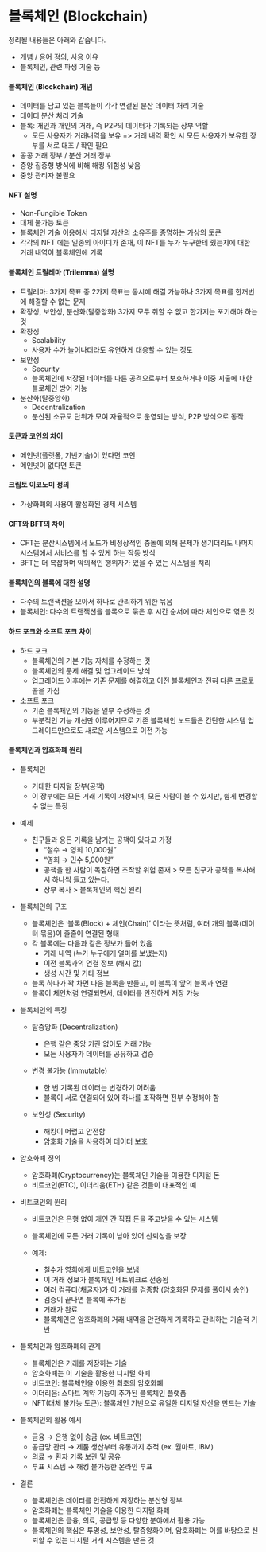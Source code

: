 # 블록체인 (Blockchain)

정리될 내용들은 아래와 같습니다.

- 개념 / 용어 정의, 사용 이유
- 블록체인, 관련 파생 기술 등


#### 블록체인 (Blockchain) 개념

- 데이터를 담고 있는 블록들이 각각 연결된 분산 데이터 처리 기술
- 데이터 분산 처리 기술
- 블록: 개인과 개인의 거래, 즉 P2P의 데이터가 기록되는 장부 역할
  - 모든 사용자가 거래내역을 보유 => 거래 내역 확인 시 모든 사용자가 보유한 장부를 서로 대조 / 확인 필요
- 공공 거래 장부 / 분산 거래 장부
- 중앙 집중형 방식에 비해 해킹 위험성 낮음
- 중앙 관리자 불필요

#### NFT 설명

- Non-Fungible Token
- 대체 불가능 토큰
- 블록체인 기술 이용해서 디지털 자산의 소유주를 증명하는 가상의 토큰
- 각각의 NFT 에는 일종의 아이디가 존재, 이 NFT를 누가 누구한테 줬는지에 대한 거래 내역이 블록체인에 기록

#### 블록체인 트릴레마 (Trilemma) 설명

- 트릴레마: 3가지 목표 중 2가지 목표는 동시에 해결 가능하나 3가지 목표를 한꺼번에 해결할 수 없는 문제
- 확장성, 보안성, 분산화(탈중앙화) 3가지 모두 취할 수 없고 한가지는 포기해야 하는 것
- 확장성
  - Scalability
  - 사용자 수가 늘어나더라도 유연하게 대응할 수 있는 정도
- 보안성
  - Security
  - 블록체인에 저장된 데이터를 다른 공격으로부터 보호하거나 이중 지출에 대한 블로체인 방어 기능
- 분산화(탈중앙화)
  - Decentralization
  - 분산된 소규모 단위가 모여 자율적으로 운영되는 방식, P2P 방식으로 동작

#### 토큰과 코인의 차이

- 메인넷(플랫폼, 기반기술)이 있다면 코인
- 메인넷이 없다면 토큰

#### 크립토 이코노미 정의

- 가상화폐의 사용이 활성화된 경제 시스템

#### CFT와 BFT의 차이

- CFT는 분산시스템에서 노드가 비정상적인 충돌에 의해 문제가 생기더라도 나머지 시스템에서 서비스를 할 수 있게 하는 작동 방식
- BFT는 더 복잡하며 악의적인 행위자가 있을 수 있는 시스템을 처리

#### 블록체인의 블록에 대한 설명

- 다수의 트랜잭션을 모아서 하나로 관리하기 위한 묶음
- 블록체인: 다수의 트랜잭션을 블록으로 묶은 후 시간 순서에 따라 체인으로 엮은 것

#### 하드 포크와 소프트 포크 차이

- 하드 포크
  - 블록체인의 기본 기능 자체를 수정하는 것
  - 블록체인의 문제 해결 및 업그레이드 방식
  - 업그레이드 이후에는 기존 문제를 해결하고 이전 블록체인과 전혀 다른 프로토콜을 가짐
- 소프트 포크
  - 기존 블록체인의 기능을 일부 수정하는 것
  - 부분적인 기능 개선만 이루어지므로 기존 블록체인 노드들은 간단한 시스템 업그레이드만으로도 새로운 시스템으로 이전 가능

#### 블록체인과 암호화폐 원리

- 블록체인
  - 거대한 디지털 장부(공책)
  - 이 장부에는 모든 거래 기록이 저장되며, 모든 사람이 볼 수 있지만, 쉽게 변경할 수 없는 특징

- 예제
  - 친구들과 용돈 기록을 남기는 공책이 있다고 가정
	  - “철수 → 영희 10,000원”
	  - “영희 → 민수 5,000원”
      - 공책을 한 사람이 독점하면 조작할 위험 존재 > 모든 친구가 공책을 복사해서 하나씩 들고 있는다.
      - 장부 복사 > 블록체인의 핵심 원리

- 블록체인의 구조
  - 블록체인은 ‘블록(Block) + 체인(Chain)’ 이라는 뜻처럼, 여러 개의 블록(데이터 묶음)이 줄줄이 연결된 형태
  - 각 블록에는 다음과 같은 정보가 들어 있음
	  - 거래 내역 (누가 누구에게 얼마를 보냈는지)
	  - 이전 블록과의 연결 정보 (해시 값)
	  - 생성 시간 및 기타 정보
  - 블록 하나가 꽉 차면 다음 블록을 만들고, 이 블록이 앞의 블록과 연결
  - 블록이 체인처럼 연결되면서, 데이터를 안전하게 저장 가능

- 블록체인의 특징
  - 탈중앙화 (Decentralization)
    - 은행 같은 중앙 기관 없이도 거래 가능
    - 모든 사용자가 데이터를 공유하고 검증

  - 변경 불가능 (Immutable)
    - 한 번 기록된 데이터는 변경하기 어려움
    - 블록이 서로 연결되어 있어 하나를 조작하면 전부 수정해야 함

  - 보안성 (Security)
    - 해킹이 어렵고 안전함
    - 암호화 기술을 사용하여 데이터 보호

- 암호화폐 정의
  - 암호화폐(Cryptocurrency)는 블록체인 기술을 이용한 디지털 돈
  - 비트코인(BTC), 이더리움(ETH) 같은 것들이 대표적인 예

- 비트코인의 원리
  - 비트코인은 은행 없이 개인 간 직접 돈을 주고받을 수 있는 시스템
  - 블록체인에 모든 거래 기록이 남아 있어 신뢰성을 보장

  - 예제:
	  - 철수가 영희에게 비트코인을 보냄
	  - 이 거래 정보가 블록체인 네트워크로 전송됨
	  - 여러 컴퓨터(채굴자)가 이 거래를 검증함 (암호화된 문제를 풀어서 승인)
	  - 검증이 끝나면 블록에 추가됨
	  - 거래가 완료
      - 블록체인은 암호화폐의 거래 내역을 안전하게 기록하고 관리하는 기술적 기반

- 블록체인과 암호화폐의 관계
	- 블록체인은 거래를 저장하는 기술
	- 암호화폐는 이 기술을 활용한 디지털 화폐
    - 비트코인: 블록체인을 이용한 최초의 암호화폐
    - 이더리움: 스마트 계약 기능이 추가된 블록체인 플랫폼
    - NFT(대체 불가능 토큰): 블록체인 기반으로 유일한 디지털 자산을 만드는 기술

- 블록체인의 활용 예시
  - 금융 → 은행 없이 송금 (ex. 비트코인)
  - 공급망 관리 → 제품 생산부터 유통까지 추적 (ex. 월마트, IBM)
  - 의료 → 환자 기록 보관 및 공유
  - 투표 시스템 → 해킹 불가능한 온라인 투표

- 결론
  - 블록체인은 데이터를 안전하게 저장하는 분산형 장부
  - 암호화폐는 블록체인 기술을 이용한 디지털 화폐
  - 블록체인은 금융, 의료, 공급망 등 다양한 분야에서 활용 가능
  - 블록체인의 핵심은 투명성, 보안성, 탈중앙화이며, 암호화폐는 이를 바탕으로 신뢰할 수 있는 디지털 거래 시스템을 만든 것